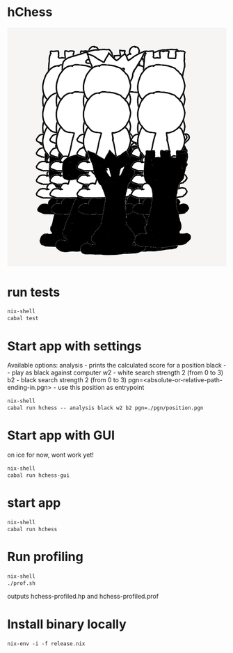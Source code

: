 # hChess

![Cover art](img/coverart.png "hChess")

# run tests

    nix-shell
    cabal test

# Start app with settings

Available options:
analysis - prints the calculated score for a position
black -- play as black against computer
w2 - white search strength 2 (from 0 to 3)
b2 - black search strength 2 (from 0 to 3)
pgn=<absolute-or-relative-path-ending-in.pgn> - use this position as entrypoint

    nix-shell
    cabal run hchess -- analysis black w2 b2 pgn=./pgn/position.pgn

# Start app with GUI

on ice for now, wont work yet!

    nix-shell
    cabal run hchess-gui

# start app

    nix-shell
    cabal run hchess
    
# Run profiling

    nix-shell
    ./prof.sh


outputs hchess-profiled.hp and hchess-profiled.prof

# Install binary locally

    nix-env -i -f release.nix